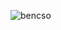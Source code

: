 <p align="left"> <img src="https://komarev.com/ghpvc/?username=bencso&label=Views&color=a8a8a8&style=flat" alt="bencso" /> </p>
